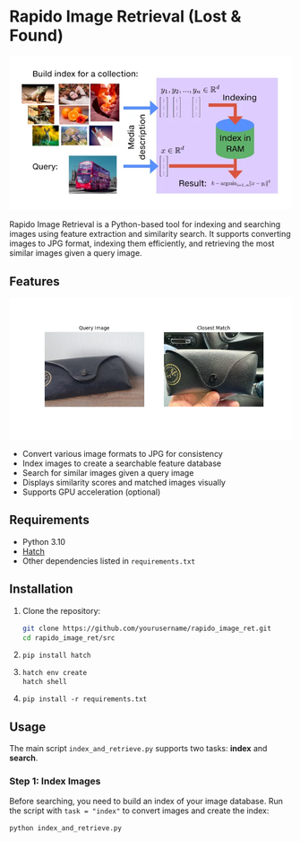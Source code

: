 # Rapido Image Retrieval (Lost & Found)

![Rapido Image Retrieval](readme_files/header.webp)

Rapido Image Retrieval is a Python-based tool for indexing and searching images using feature extraction and similarity search. It supports converting images to JPG format, indexing them efficiently, and retrieving the most similar images given a query image.

## Features

![Lost & Found](readme_files/Figure_1.png)

- Convert various image formats to JPG for consistency
- Index images to create a searchable feature database
- Search for similar images given a query image
- Displays similarity scores and matched images visually
- Supports GPU acceleration (optional)

## Requirements

- Python 3.10
- [Hatch](https://hatch.pypa.io/latest/)
- Other dependencies listed in `requirements.txt`

## Installation

1. Clone the repository:

   ```bash
   git clone https://github.com/yourusername/rapido_image_ret.git
   cd rapido_image_ret/src
   ```
   

2. 
    ```
    pip install hatch
    ```

3. 
    ```
    hatch env create
    hatch shell
    ```

4.
    ```
    pip install -r requirements.txt
    ```

## Usage

The main script `index_and_retrieve.py` supports two tasks: **index** and **search**.

### Step 1: Index Images

Before searching, you need to build an index of your image database. Run the script with `task = "index"` to convert images and create the index:

```
python index_and_retrieve.py
```